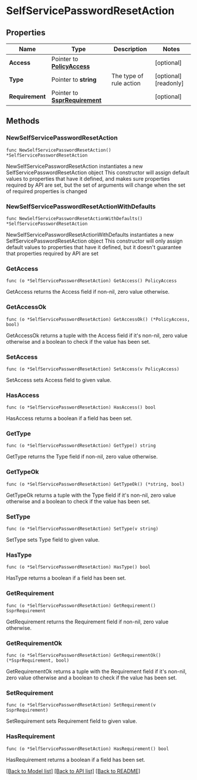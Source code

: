 # SelfServicePasswordResetAction

## Properties

Name | Type | Description | Notes
------------ | ------------- | ------------- | -------------
**Access** | Pointer to [**PolicyAccess**](PolicyAccess.md) |  | [optional] 
**Type** | Pointer to **string** | The type of rule action | [optional] [readonly] 
**Requirement** | Pointer to [**SsprRequirement**](SsprRequirement.md) |  | [optional] 

## Methods

### NewSelfServicePasswordResetAction

`func NewSelfServicePasswordResetAction() *SelfServicePasswordResetAction`

NewSelfServicePasswordResetAction instantiates a new SelfServicePasswordResetAction object
This constructor will assign default values to properties that have it defined,
and makes sure properties required by API are set, but the set of arguments
will change when the set of required properties is changed

### NewSelfServicePasswordResetActionWithDefaults

`func NewSelfServicePasswordResetActionWithDefaults() *SelfServicePasswordResetAction`

NewSelfServicePasswordResetActionWithDefaults instantiates a new SelfServicePasswordResetAction object
This constructor will only assign default values to properties that have it defined,
but it doesn't guarantee that properties required by API are set

### GetAccess

`func (o *SelfServicePasswordResetAction) GetAccess() PolicyAccess`

GetAccess returns the Access field if non-nil, zero value otherwise.

### GetAccessOk

`func (o *SelfServicePasswordResetAction) GetAccessOk() (*PolicyAccess, bool)`

GetAccessOk returns a tuple with the Access field if it's non-nil, zero value otherwise
and a boolean to check if the value has been set.

### SetAccess

`func (o *SelfServicePasswordResetAction) SetAccess(v PolicyAccess)`

SetAccess sets Access field to given value.

### HasAccess

`func (o *SelfServicePasswordResetAction) HasAccess() bool`

HasAccess returns a boolean if a field has been set.

### GetType

`func (o *SelfServicePasswordResetAction) GetType() string`

GetType returns the Type field if non-nil, zero value otherwise.

### GetTypeOk

`func (o *SelfServicePasswordResetAction) GetTypeOk() (*string, bool)`

GetTypeOk returns a tuple with the Type field if it's non-nil, zero value otherwise
and a boolean to check if the value has been set.

### SetType

`func (o *SelfServicePasswordResetAction) SetType(v string)`

SetType sets Type field to given value.

### HasType

`func (o *SelfServicePasswordResetAction) HasType() bool`

HasType returns a boolean if a field has been set.

### GetRequirement

`func (o *SelfServicePasswordResetAction) GetRequirement() SsprRequirement`

GetRequirement returns the Requirement field if non-nil, zero value otherwise.

### GetRequirementOk

`func (o *SelfServicePasswordResetAction) GetRequirementOk() (*SsprRequirement, bool)`

GetRequirementOk returns a tuple with the Requirement field if it's non-nil, zero value otherwise
and a boolean to check if the value has been set.

### SetRequirement

`func (o *SelfServicePasswordResetAction) SetRequirement(v SsprRequirement)`

SetRequirement sets Requirement field to given value.

### HasRequirement

`func (o *SelfServicePasswordResetAction) HasRequirement() bool`

HasRequirement returns a boolean if a field has been set.


[[Back to Model list]](../README.md#documentation-for-models) [[Back to API list]](../README.md#documentation-for-api-endpoints) [[Back to README]](../README.md)


